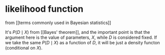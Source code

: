 # likelihood function
from [[terms commonly used in Bayesian statistics]]

It's $P(D \mid X)$ from [[Bayes' theorem]], and the important point is that the argument here is the value of parameters, $X$, while $D$ is considered fixed. If we take the same $P(D \mid X)$ as a function of $D$, it will be just a density functon (conditional on $X$).
